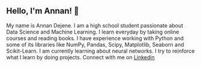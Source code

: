 ## Hello, I'm Annan! 👋

My name is Annan Dejene. I am a high school student passionate about Data Science and Machine Learning. I learn everyday by taking online courses and  reading books. I have experience working with Python and some of its libraries like NumPy, Pandas, Scipy, Matplotlib, Seaborn and Scikit-Learn. I am currently learning about neural networks. I try to reinforce what I learn by doing projects.
Connect with me on [Linkedin](https://www.linkedin.com/in/annan-dejene/)
